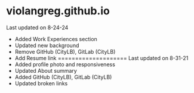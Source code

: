 violangreg.github.io
====================
Last updated on 8-24-24
- Added Work Experiences section
- Updated new background
- Remove GitHub (CityLB), GitLab (CityLB)
- Add Resume link
====================
Last updated on 8-31-21
- Added profile photo and responsiveness
- Updated About summary
- Added GitHub (CityLB), GitLab (CityLB)
- Updated broken links